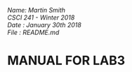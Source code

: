 _Name: Martin Smith_  
_CSCI 241 - Winter 2018_  
_Date : January 30th 2018_  
_File : README.md_

# MANUAL FOR LAB3
